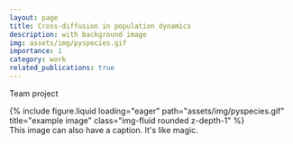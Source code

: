 ```yaml
---
layout: page
title: Cross-diffusion in population dynamics
description: with background image
img: assets/img/pyspecies.gif
importance: 1
category: work
related_publications: true
---
```

Team project

<div class="row">
    <div class="col-sm mt-3 mt-md-0">
        {% include figure.liquid loading="eager" path="assets/img/pyspecies.gif" title="example image" class="img-fluid rounded z-depth-1" %}
    </div>
</div>
<div class="caption">
    This image can also have a caption. It's like magic.
</div>

